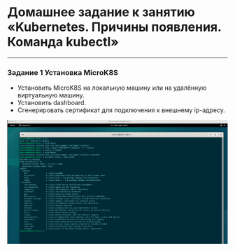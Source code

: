 # Домашнее задание к занятию «Kubernetes. Причины появления. Команда kubectl»

---

### Задание 1 Установка MicroK8S

- Установить MicroK8S на локальную машину или на удалённую виртуальную машину.     
- Установить dashboard.   
- Сгенерировать сертификат для подключения к внешнему ip-адресу.


![image](https://github.com/Byzgaev-I/Kubernetes_kubectl/blob/main/1.png)









































